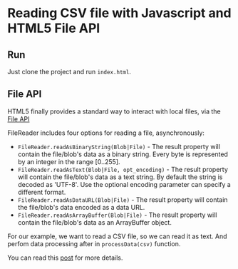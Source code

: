 Reading CSV file with Javascript and HTML5 File API
===============

Run
---

Just clone the project and run `index.html`.

File API
--------

HTML5 finally provides a standard way to interact with local files, via the [File API][1]


FileReader includes four options for reading a file, asynchronously:

- `FileReader.readAsBinaryString(Blob|File)` - The result property will contain the file/blob's data as a binary string. Every byte is represented by an integer in the range [0..255].
- `FileReader.readAsText(Blob|File, opt_encoding)` - The result property will contain the file/blob's data as a text string. By default the string is decoded as 'UTF-8'. Use the optional encoding parameter can specify a different format.
- `FileReader.readAsDataURL(Blob|File)` - The result property will contain the file/blob's data encoded as a data URL.
- `FileReader.readAsArrayBuffer(Blob|File)` - The result property will contain the file/blob's data as an ArrayBuffer object.

For our example, we want to read a CSV file, so we can read it as text. And perfom data processing after in `processData(csv)` function.


You can read this [post][2] for more details.


[1]: http://www.w3.org/TR/file-upload/
[2]: http://mounirmesselmeni.github.io/